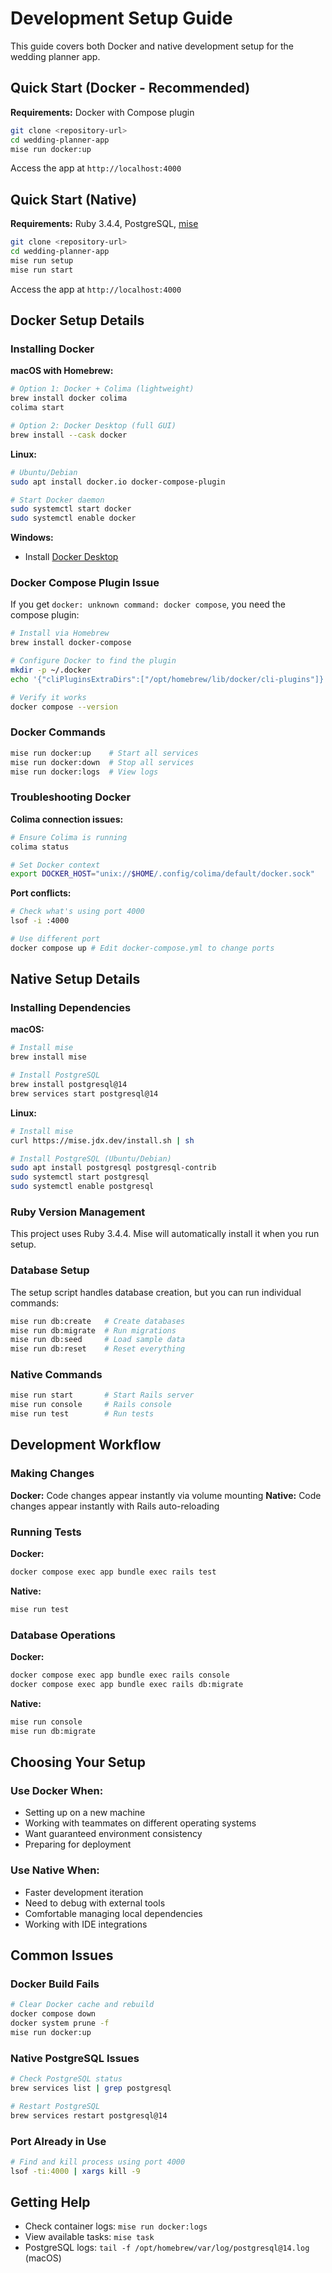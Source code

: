 # Development Setup Guide

This guide covers both Docker and native development setup for the wedding planner app.

## Quick Start (Docker - Recommended)

**Requirements:** Docker with Compose plugin

```bash
git clone <repository-url>
cd wedding-planner-app
mise run docker:up
```

Access the app at `http://localhost:4000`

## Quick Start (Native)

**Requirements:** Ruby 3.4.4, PostgreSQL, [mise](https://mise.jdx.dev/)

```bash
git clone <repository-url>
cd wedding-planner-app
mise run setup
mise run start
```

Access the app at `http://localhost:4000`

## Docker Setup Details

### Installing Docker

**macOS with Homebrew:**
```bash
# Option 1: Docker + Colima (lightweight)
brew install docker colima
colima start

# Option 2: Docker Desktop (full GUI)
brew install --cask docker
```

**Linux:**
```bash
# Ubuntu/Debian
sudo apt install docker.io docker-compose-plugin

# Start Docker daemon
sudo systemctl start docker
sudo systemctl enable docker
```

**Windows:**
- Install [Docker Desktop](https://docs.docker.com/desktop/install/windows-install/)

### Docker Compose Plugin Issue

If you get `docker: unknown command: docker compose`, you need the compose plugin:

```bash
# Install via Homebrew
brew install docker-compose

# Configure Docker to find the plugin
mkdir -p ~/.docker
echo '{"cliPluginsExtraDirs":["/opt/homebrew/lib/docker/cli-plugins"]}' > ~/.docker/config.json

# Verify it works
docker compose --version
```

### Docker Commands

```bash
mise run docker:up    # Start all services
mise run docker:down  # Stop all services  
mise run docker:logs  # View logs
```

### Troubleshooting Docker

**Colima connection issues:**
```bash
# Ensure Colima is running
colima status

# Set Docker context
export DOCKER_HOST="unix://$HOME/.config/colima/default/docker.sock"
```

**Port conflicts:**
```bash
# Check what's using port 4000
lsof -i :4000

# Use different port
docker compose up # Edit docker-compose.yml to change ports
```

## Native Setup Details

### Installing Dependencies

**macOS:**
```bash
# Install mise
brew install mise

# Install PostgreSQL
brew install postgresql@14
brew services start postgresql@14
```

**Linux:**
```bash
# Install mise
curl https://mise.jdx.dev/install.sh | sh

# Install PostgreSQL (Ubuntu/Debian)
sudo apt install postgresql postgresql-contrib
sudo systemctl start postgresql
sudo systemctl enable postgresql
```

### Ruby Version Management

This project uses Ruby 3.4.4. Mise will automatically install it when you run setup.

### Database Setup

The setup script handles database creation, but you can run individual commands:

```bash
mise run db:create   # Create databases
mise run db:migrate  # Run migrations
mise run db:seed     # Load sample data
mise run db:reset    # Reset everything
```

### Native Commands

```bash
mise run start       # Start Rails server
mise run console     # Rails console
mise run test        # Run tests
```

## Development Workflow

### Making Changes

**Docker:** Code changes appear instantly via volume mounting
**Native:** Code changes appear instantly with Rails auto-reloading

### Running Tests

**Docker:**
```bash
docker compose exec app bundle exec rails test
```

**Native:**
```bash
mise run test
```

### Database Operations

**Docker:**
```bash
docker compose exec app bundle exec rails console
docker compose exec app bundle exec rails db:migrate
```

**Native:**
```bash
mise run console
mise run db:migrate
```

## Choosing Your Setup

### Use Docker When:
- Setting up on a new machine
- Working with teammates on different operating systems
- Want guaranteed environment consistency
- Preparing for deployment

### Use Native When:
- Faster development iteration
- Need to debug with external tools
- Comfortable managing local dependencies
- Working with IDE integrations

## Common Issues

### Docker Build Fails
```bash
# Clear Docker cache and rebuild
docker compose down
docker system prune -f
mise run docker:up
```

### Native PostgreSQL Issues
```bash
# Check PostgreSQL status
brew services list | grep postgresql

# Restart PostgreSQL
brew services restart postgresql@14
```

### Port Already in Use
```bash
# Find and kill process using port 4000
lsof -ti:4000 | xargs kill -9
```

## Getting Help

- Check container logs: `mise run docker:logs`
- View available tasks: `mise task`
- PostgreSQL logs: `tail -f /opt/homebrew/var/log/postgresql@14.log` (macOS)